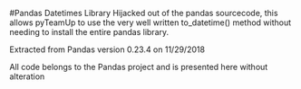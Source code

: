 #Pandas Datetimes Library
Hijacked out of the pandas sourcecode, this allows pyTeamUp to use the very well written to_datetime()
method without needing to install the entire pandas library. 

Extracted from Pandas version 0.23.4 on 11/29/2018

All code belongs to the Pandas project and is presented here without alteration